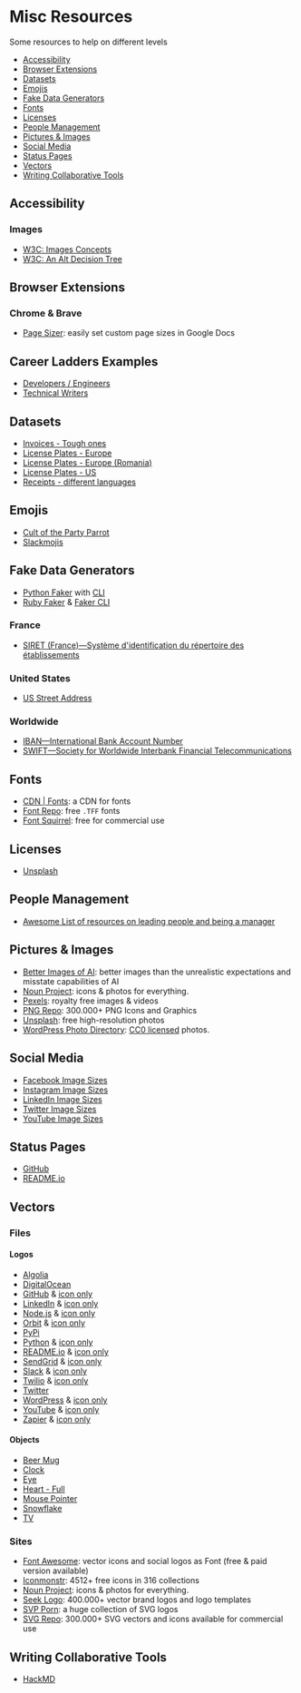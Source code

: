 # Misc Resources

Some resources to help on different levels

- [Accessibility](#accessibility)
- [Browser Extensions](#browser-extensions)
- [Datasets](#datasets)
- [Emojis](#emojis)
- [Fake Data Generators](#fake-data-generators)
- [Fonts](#fonts)
- [Licenses](#liences)
- [People Management](#people-management)
- [Pictures & Images](#pictures--images)
- [Social Media](#social-media)
- [Status Pages](#status-pages)
- [Vectors](#vectors)
- [Writing Collaborative Tools](#writing-collaborative-tools)

## Accessibility

### Images

- [W3C: Images Concepts](https://www.w3.org/WAI/tutorials/images/)
- [W3C: An Alt Decision Tree](https://www.w3.org/WAI/tutorials/images/decision-tree/)

## Browser Extensions

### Chrome & Brave

- [Page Sizer](https://workspace.google.com/marketplace/app/page_sizer/595382898724): easily set custom page sizes in Google Docs

## Career Ladders Examples

- [Developers / Engineers](https://career-ladders.dev/engineering/)
- [Technical Writers](https://career-ladders.dev/docs/)

## Datasets

- [Invoices - Tough ones](https://www.kaggle.com/dibyajyotimohanta/tough-invoices)
- [License Plates - Europe](https://www.kaggle.com/andrewmvd/car-plate-detection)
- [License Plates - Europe (Romania)](https://github.com/RobertLucian/license-plate-dataset)
- [License Plates - US](https://www.kaggle.com/tolgadincer/us-license-plates)
- [Receipts - different languages](https://www.kaggle.com/jenswalter/receipts)

## Emojis

- [Cult of the Party Parrot](https://cultofthepartyparrot.com)
- [Slackmojis](https://slackmojis.com)

## Fake Data Generators

- [Python Faker](https://github.com/joke2k/faker) with [CLI](https://github.com/joke2k/faker#command-line-usage)
- [Ruby Faker](https://github.com/faker-ruby/faker) & [Faker CLI](https://github.com/faker-ruby/faker-bot)

### France

- [SIRET (France)—Système d'identification du répertoire des établissements](https://github.com/vsambor/Random-Siret-Generator)

### United States

- [US Street Address](https://www.fakepersongenerator.com/random-address)

### Worldwide

- [IBAN—International Bank Account Number](http://randomiban.com)
- [SWIFT—Society for Worldwide Interbank Financial Telecommunications](https://www.mobilefish.com/services/bic_swift/bic_swift.php)

## Fonts

- [CDN | Fonts](https://www.cdnfonts.com): a CDN for fonts
- [Font Repo](https://www.fontrepo.com): free `.TFF` fonts
- [Font Squirrel](https://www.fontsquirrel.com): free for commercial use

## Licenses

- [Unsplash](https://unsplash.com/license)

## People Management

- [Awesome List of resources on leading people and being a manager](https://github.com/LappleApple/awesome-leading-and-managing)

## Pictures & Images

- [Better Images of AI](https://betterimagesofai.org/images): better images than the unrealistic expectations and misstate capabilities of AI
- [Noun Project](https://thenounproject.com): icons & photos for everything.
- [Pexels](https://www.pexels.com): royalty free images & videos
- [PNG Repo](https://www.pngrepo.com): 300.000+ PNG Icons and Graphics
- [Unsplash](https://unsplash.com): free high-resolution photos
- [WordPress Photo Directory](https://wordpress.org/photos/): [CC0 licensed](https://creativecommons.org/share-your-work/public-domain/cc0/) photos.

## Social Media

- [Facebook Image Sizes](https://sproutsocial.com/insights/social-media-image-sizes-guide/#facebook)
- [Instagram Image Sizes](https://sproutsocial.com/insights/social-media-image-sizes-guide/#instagram)
- [LinkedIn Image Sizes](https://sproutsocial.com/insights/social-media-image-sizes-guide/#linkedin)
- [Twitter Image Sizes](https://sproutsocial.com/insights/social-media-image-sizes-guide/#twitter)
- [YouTube Image Sizes](https://sproutsocial.com/insights/social-media-image-sizes-guide/#youtube)

## Status Pages

- [GitHub](https://www.githubstatus.com)
- [README.io](https://www.readmestatus.com)

## Vectors

### Files

#### Logos

- [Algolia](svgs/algolia.svg)
- [DigitalOcean](svgs/digitalocean.svg)
- [GitHub](svgs/github.svg) & [icon only](svgs/github-icon.svg)
- [LinkedIn](svgs/linkedin.svg) & [icon only](svgs/linkedin-icon.svg)
- [Node.js](svgs/node-js.svg) & [icon only](svgs/node-js-icon.svg)
- [Orbit](svgs/orbit.svg) & [icon only](svgs/orbit-icon.svg)
- [PyPi](svgs/pypi.svg)
- [Python](svgs/python.svg) & [icon only](svgs/python-icon.svg)
- [README.io](svgs/readme-io.svg) & [icon only](svgs/readme-io-icon.svg)
- [SendGrid](svgs/sendgrid.svg) & [icon only](svgs/sendgrid-icon.svg)
- [Slack](svgs/slack.svg) & [icon only](svgs/slack-icon.svg)
- [Twilio](svgs/twilio.svg) & [icon only](svgs/twilio-icon.svg)
- [Twitter](svgs/twitter.svg)
- [WordPress](svgs/wordpress.svg) & [icon only](svgs/wordpress-icon.svg)
- [YouTube](svgs/youtube.svg) & [icon only](svgs/youtube-icon.svg)
- [Zapier](svgs/zapier.svg) & [icon only](svgs/zapier-icon.svg)

#### Objects

- [Beer Mug](svgs/beer-mug.svg)
- [Clock](svgs/clock.svg)
- [Eye](svgs/eye.svg)
- [Heart - Full](svgs/heart.svg)
- [Mouse Pointer](svgs/mouse-pointer.svg)
- [Snowflake](svgs/snowflake.svg)
- [TV](svgs/tv.svg)

### Sites

- [Font Awesome](https://fontawesome.com): vector icons and social logos as Font (free & paid version available)
- [Iconmonstr](https://iconmonstr.com/): 4512+ free icons in 316 collections
- [Noun Project](https://thenounproject.com): icons & photos for everything.
- [Seek Logo](https://seeklogo.com): 400.000+ vector brand logos and logo templates
- [SVP Porn](https://svgporn.com): a huge collection of SVG logos
- [SVG Repo](https://www.svgrepo.com): 300.000+ SVG vectors and icons available for commercial use

## Writing Collaborative Tools

- [HackMD](https://hackmd.io/home)
